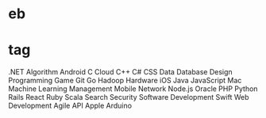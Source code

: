 # eb

# tag

.NET Algorithm Android C Cloud C++ C# CSS Data Database Design Programming Game Git Go Hadoop Hardware iOS Java JavaScript Mac 
Machine Learning Management Mobile Network Node.js Oracle PHP Python Rails React Ruby Scala Search Security 
Software Development Swift Web Development Agile API Apple Arduino
